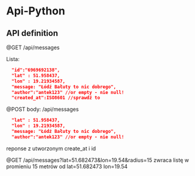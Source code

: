 # Api-Python

## API definition
@GET
/api/messages

Lista:
```json
  "id":"6969692138",
  "lat" : 51.958437,
  "lon" : 19.21934587,
  "message: "Łódź Bałuty to nic dobrego",
  "author":"antek123" //or empty - nie null!
  "created_at":ISO8601 //sprawdź to
```

@POST
body:
/api/messages
```json
  "lat" : 51.958437,
  "lon" : 19.21934587,
  "message: "Łódź Bałuty to nic dobrego",
  "author":"antek123" //or empty - nie null!
```
reponse z utworzonym create_at i id

@GET
/api/messages?lat=51.682473&lon=19.54&radius=15
zwraca listę w promieniu 15 metrów od lat=51.682473 lon=19.54

